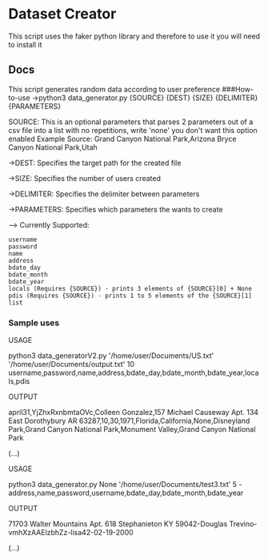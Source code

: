 # Dataset Creator

This script uses the faker python library and therefore to use it you will need to install it

## Docs
This script generates random data according to user preference
###How-to-use
->python3 data_generator.py {SOURCE} {DEST} {SIZE} {DELIMITER} {PARAMETERS}

SOURCE: This is an optional parameters that parses 2 parameters out of a csv file into a list with no repetitions, write 'none' you don't want this option enabled
   Example Source:
        Grand Canyon National Park,Arizona
        Bryce Canyon National Park,Utah
        
->DEST: Specifies the target path for the created file

->SIZE: Specifies the number of users created

->DELIMITER: Specifies the delimiter between parameters

->PARAMETERS: Specifies which parameters the wants to create

--> Currently Supported:

    username
    password
    name
    address
    bdate_day
    bdate_month
    bdate_year
    locals (Requires {SOURCE}) - prints 3 elements of {SOURCE}[0] + None
    pdis (Requires {SOURCE}) - prints 1 to 5 elements of the {SOURCE}[1] list

### Sample uses
USAGE

python3 data_generatorV2.py '/home/user/Documents/US.txt' '/home/user/Documents/output.txt' 10 username,password,name,address,bdate_day,bdate_month,bdate_year,locals,pdis

OUTPUT

april31,YjZhxRxnbmtaOVc,Colleen Gonzalez,157 Michael Causeway Apt. 134 East Dorothybury AR 63287,10,30,1971,Florida,California,None,Disneyland Park,Grand Canyon National Park,Monument Valley,Grand Canyon National Park

(...)

USAGE

python3 data_generator.py None '/home/user/Documents/test3.txt' 5 - address,name,password,username,bdate_day,bdate_month,bdate_year

OUTPUT

71703 Walter Mountains Apt. 618 Stephanieton KY 59042-Douglas Trevino-vmhXzAAElzbhZz-lisa42-02-19-2000

(...)
